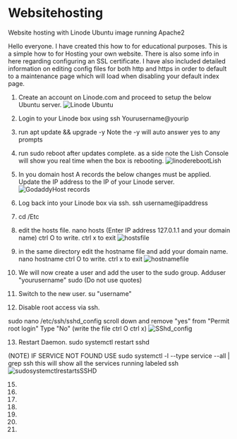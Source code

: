 # Websitehosting
Website hosting with Linode Ubuntu image running Apache2

Hello everyone. I have created this how to for educational purposes. This is a simple how to for
Hosting your own website.  There is also some info in here regarding configuring an SSL certificate. 
I have also included detailed information on editing config files for both http and https in order to
default to a maintenance page which will load when disabling your default index page.

1. Create an account on Linode.com and proceed to setup the below Ubuntu server.
![Linode Ubuntu](https://github.com/user-attachments/assets/af481ade-2210-4825-b774-406ff41e7046)

2. Login to your Linode box using ssh Yourusername@yourip

3. run apt update && upgrade -y
Note the -y will auto answer yes to any prompts

4. run sudo reboot after updates complete.
  as a side note the Lish Console will show you real time when the box is rebooting.
![linoderebootLish](https://github.com/user-attachments/assets/3b9983e9-afd9-4f65-8ba8-6d6666357eaa)

5. In you domain host A records the below changes must be applied. Update the IP address to the IP of your Linode server.
![GodaddyHost records](https://github.com/user-attachments/assets/b402ef49-0256-4626-b8ce-268554e7f633)

6. Log back into your Linode box via ssh.  ssh username@ipaddress

7. cd /Etc

8. edit the hosts file.  nano hosts  (Enter IP address 127.0.1.1 and your domain name) ctrl O to write. ctrl x to exit
![hostsfile](https://github.com/user-attachments/assets/f3a68670-3ee8-400b-8010-cc3c256c7e5f)

9. in the same directory edit the hostname file and add your domain name. nano hostname ctrl O to write. ctrl x to exit
![hostnamefile](https://github.com/user-attachments/assets/d2eff3c9-dd6d-46f5-8a3a-285e369fdeb8)

10. We will now create a user and add the user to the sudo group. Adduser "yourusername" sudo (Do not use quotes)

11. Switch to the new user. su "username"

12. Disable root access via ssh.

sudo nano /etc/ssh/sshd_config
scroll down and remove "yes" from "Permit root login" Type "No"  (write the file ctrl O ctrl x)
![SShd_config](https://github.com/user-attachments/assets/4ad0f460-8d6d-40e2-b7b2-6f0a3f05f979)

13. Restart Daemon. sudo systemctl restart sshd

(NOTE)  IF SERVICE NOT FOUND USE sudo systemctl -l --type service --all | grep ssh
this will show all the services running labeled ssh
![sudosystemctlrestartsSSHD](https://github.com/user-attachments/assets/ccda5621-f19b-4a92-b85d-3fbe71697d0a)



15. 

16. 

17. 

18. 

19.

20.

21.



 


